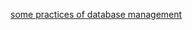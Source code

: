 [some practices of database management](https://www.lucidchart.com/blog/database-management-best-practices)